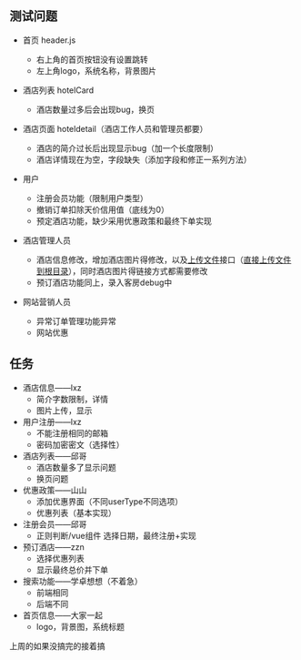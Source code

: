 ## 测试问题

- 首页 header.js
  - 右上角的首页按钮没有设置跳转
  - 左上角logo，系统名称，背景图片
- 酒店列表 hotelCard
  - 酒店数量过多后会出现bug，换页
- 酒店页面 hoteldetail（酒店工作人员和管理员都要）
  - 酒店的简介过长后出现显示bug（加一个长度限制）
  - 酒店详情现在为空，字段缺失（添加字段和修正一系列方法）

- 用户
  - 注册会员功能（限制用户类型）
  - 撤销订单扣除天价信用值（底线为0）
  - 预定酒店功能，缺少采用优惠政策和最终下单实现
- 酒店管理人员
  - 酒店信息修改，增加酒店图片得修改，以及[上传文件](https://blog.csdn.net/qq_26365837/article/details/89228985?utm_medium=distribute.pc_relevant.none-task-blog-BlogCommendFromMachineLearnPai2-2.nonecase&depth_1-utm_source=distribute.pc_relevant.none-task-blog-BlogCommendFromMachineLearnPai2-2.nonecase)接口（[直接上传文件到根目录](http://localhost:8000/#/hotel/hotelList)），同时酒店图片得链接方式都需要修改
  - 预订酒店功能同上，录入客房debug中
- 网站营销人员
  - 异常订单管理功能异常
  - 网站优惠



## 任务

- 酒店信息——lxz
  - 简介字数限制，详情
  - 图片上传，显示
- 用户注册——lxz
  - 不能注册相同的邮箱
  - 密码加密密文（选择性）
- 酒店列表——邱哥
  - 酒店数量多了显示问题
  - 换页问题
- 优惠政策——山山
  - 添加优惠界面（不同userType不同选项）
  - 优惠列表（基本实现）
- 注册会员——邱哥
  - 正则判断/vue组件 选择日期，最终注册+实现
- 预订酒店——zzn
  - 选择优惠列表
  - 显示最终总价并下单
- 搜索功能——学卓想想（不着急）
  - 前端相同
  - 后端不同
- 首页信息——大家一起
  - logo，背景图，系统标题



上周的如果没搞完的接着搞